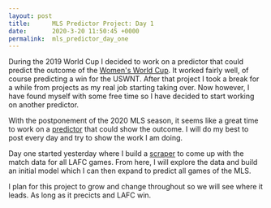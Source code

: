 ```yaml
---
layout: post
title:      MLS Predictor Project: Day 1
date:       2020-3-20 11:50:45 +0000
permalink:  mls_predictor_day_one
---
```


During the 2019 World Cup I decided to work on a predictor that could predict the outcome of the [Women's World Cup](https://github.com/Jbrancazio/fwwc_predictor). It worked fairly well, of course predicting a win for the USWNT. After that project I took a break for a while from projects as my real job starting taking over. Now however, I have found myself with some free time so I have decided to start working on another predictor. 

With the postponement of the 2020 MLS season, it seems like a great time to work on a [predictor](https://github.com/Jbrancazio/mls_predictor) that could show the outcome. I will do my best to post every day and try to show the work I am doing. 

Day one started yesterday where I build a [scraper](https://github.com/Jbrancazio/mls_predictor/blob/master/espn_scraper_mls.ipynb) to come up with the match data for all LAFC games. From here, I will explore the data and build an initial model which I can then expand to predict all games of the MLS. 

I plan for this project to grow and change throughout so we will see where it leads. As long as it precicts and LAFC win. 


